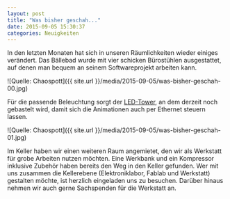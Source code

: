 ```yaml
---
layout: post
title: "Was bisher geschah..."
date: 2015-09-05 15:30:37
categories: Neuigkeiten
---
```

In den letzten Monaten hat sich in unseren Räumlichkeiten wieder einiges verändert. Das Bällebad wurde mit vier schicken Bürostühlen ausgestattet, auf denen man bequem an seinem Softwareprojekt arbeiten kann.

![Quelle: Chaospott]({{ site.url }}/media/2015-09-05/was-bisher-geschah-00.jpg)

Für die passende Beleuchtung sorgt der [LED-Tower](https://wiki.chaospott.de/LED_Tower), an dem derzeit noch gebastelt wird, damit sich die Animationen auch per Ethernet steuern lassen.

![Quelle: Chaospott]({{ site.url }}/media/2015-09-05/was-bisher-geschah-01.jpg)

Im Keller haben wir einen weiteren Raum angemietet, den wir als Werkstatt für grobe Arbeiten nutzen möchten. Eine Werkbank und ein Kompressor inklusive Zubehör haben bereits den Weg in den Keller gefunden. Wer mit uns zusammen die Kellerebene (Elektroniklabor, Fablab und Werkstatt) gestalten möchte, ist herzlich eingeladen uns zu besuchen. Darüber hinaus nehmen wir auch gerne Sachspenden für die Werkstatt an.